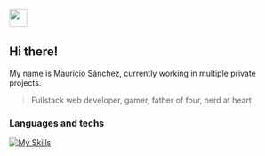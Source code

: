 [<img src="https://github.com/cococov/cococov/assets/19384973/ad95c7af-d6fb-41f2-8844-1f3f92329f6d" width="32" height="32" />](https://cl.linkedin.com/in/mauro-sanchez-m/) &nbsp;&nbsp;
## Hi there!

My name is Mauricio Sánchez, currently working in multiple private projects.
> Fullstack web developer, gamer, father of four, nerd at heart

### Languages and techs

[![My Skills](https://skillicons.dev/icons?i=ruby,rails,js,html,css,react,redis,regex,ember,postgres,mysql,postman,powershell,bash,linux,ubuntu,redhat,arch,git,github,gitlab,jest,vite,nodejs,nextjs,kafka,jenkins,kubernetes)](https://skillicons.dev)


<!--
**mauro-sanchez/mauro-sanchez** is a ✨ _special_ ✨ repository because its `README.md` (this file) appears on your GitHub profile.

Here are some ideas to get you started:

- 🔭 I’m currently working on ...
- 🌱 I’m currently learning ...
- 👯 I’m looking to collaborate on ...
- 🤔 I’m looking for help with ...
- 💬 Ask me about ...
- 📫 How to reach me: ...
- 😄 Pronouns: ...
- ⚡ Fun fact: ...
-->
